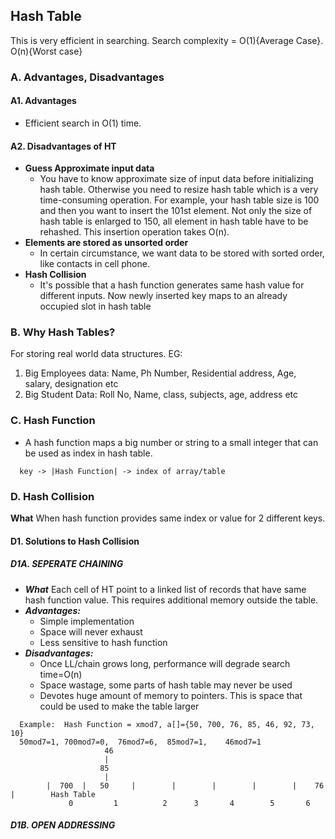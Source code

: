 ## Hash Table
This is very efficient in searching. Search complexity = O(1){Average Case}. O(n){Worst case}

### A. Advantages, Disadvantages
#### A1. Advantages
  - Efficient search in O(1) time.
#### A2. Disadvantages of HT
  - **Guess Approximate input data**
    - You have to know approximate size of input data before initializing hash table. Otherwise you need to resize hash table which is a very time-consuming operation. For example, your hash table size is 100 and then you want to               insert the 101st element. Not only the size of hash table is enlarged to 150, all element in hash table have to be rehashed. This insertion operation takes O(n).
  - **Elements are stored as unsorted order**
    - In certain circumstance, we want data to be stored with sorted order, like contacts in cell phone.
  - **Hash Collision**
    - It's possible that a hash function generates same hash value for different inputs. Now newly inserted key maps to an already occupied slot in hash table

### B. Why Hash Tables?
For storing real world data structures. EG:
  1. Big Employees data:    Name, Ph Number, Residential address, Age, salary, designation etc
  2. Big Student Data:    Roll No, Name, class, subjects, age, address etc

### C. Hash Function
  - A hash function maps a big number or string to a small integer that can be used as index in hash table. 
```
  key -> |Hash Function| -> index of array/table
```

### D. Hash Collision
**What** When hash function provides same index or value for 2 different keys.
    
#### D1. Solutions to Hash Collision
##### D1A. SEPERATE CHAINING
  - ***What*** Each cell of HT point to a linked list of records that have same hash function value. This requires additional memory outside the table.
  - ***Advantages:*** 
    - Simple implementation
    - Space will never exhaust
    - Less sensitive to hash function
  - ***Disadvantages:***
    - Once LL/chain grows long, performance will degrade search time=O(n)
    - Space wastage, some parts of hash table may never be used
    - Devotes huge amount of memory to pointers. This is space that could be used to make the table larger
```
  Example:  Hash Function = xmod7, a[]={50, 700, 76, 85, 46, 92, 73, 10}        
  50mod7=1, 700mod7=0,  76mod7=6,  85mod7=1,    46mod7=1
                     46
                     |
                    85
                     |
        |  700  |   50     |        |        |        |        |    76    |        Hash Table
             0         1          2      3       4        5       6
```
    
##### D1B. OPEN ADDRESSING


